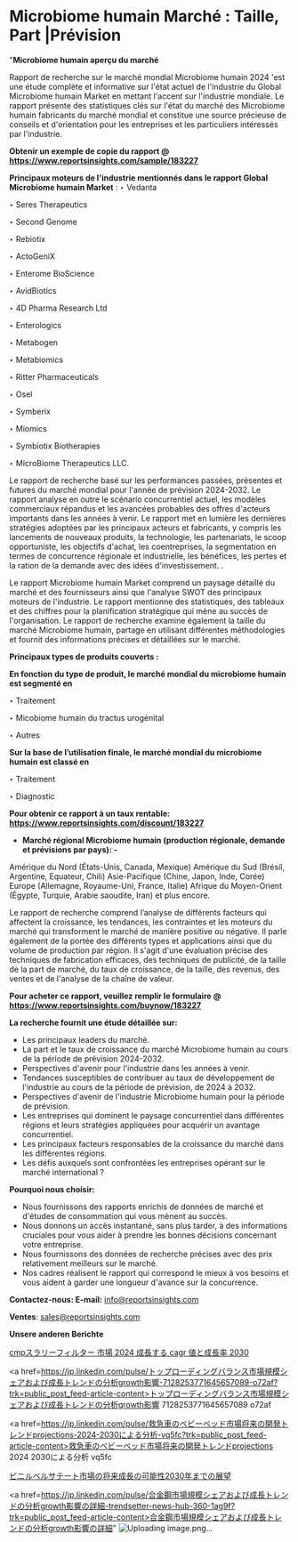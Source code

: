 # Microbiome humain Marché : Taille, Part |Prévision

"<strong>Microbiome humain aperçu du marché</strong>

Rapport de recherche sur le marché mondial Microbiome humain 2024 'est une étude complète et informative sur l'état actuel de l'industrie du Global Microbiome humain Market en mettant l'accent sur l'industrie mondiale. Le rapport présente des statistiques clés sur l'état du marché des Microbiome humain fabricants du marché mondial et constitue une source précieuse de conseils et d'orientation pour les entreprises et les particuliers intéressés par l'industrie.

<strong>Obtenir un exemple de copie du rapport @ <a href=https://www.reportsinsights.com/sample/183227>https://www.reportsinsights.com/sample/183227</a></strong>

<strong>Principaux moteurs de l'industrie mentionnés dans le rapport Global Microbiome humain Market</strong> :
‣ Vedanta

‣ Seres Therapeutics

‣ Second Genome

‣ Rebiotix

‣ ActoGeniX

‣ Enterome BioScience

‣ AvidBiotics

‣ 4D Pharma Research Ltd

‣ Enterologics

‣ Metabogen

‣ Metabiomics

‣ Ritter Pharmaceuticals

‣ Osel

‣ Symberix

‣ Miomics

‣ Symbiotix Biotherapies

‣ MicroBiome Therapeutics LLC.

Le rapport de recherche basé sur les performances passées, présentes et futures du marché mondial pour l'année de prévision 2024-2032. Le rapport analyse en outre le scénario concurrentiel actuel, les modèles commerciaux répandus et les avancées probables des offres d'acteurs importants dans les années à venir. Le rapport met en lumière les dernières stratégies adoptées par les principaux acteurs et fabricants, y compris les lancements de nouveaux produits, la technologie, les partenariats, le scoop opportuniste, les objectifs d'achat, les coentreprises, la segmentation en termes de concurrence régionale et industrielle, les bénéfices, les pertes et la ration de la demande avec des idées d'investissement. .

Le rapport Microbiome humain Market comprend un paysage détaillé du marché et des fournisseurs ainsi que l'analyse SWOT des principaux moteurs de l'industrie. Le rapport mentionne des statistiques, des tableaux et des chiffres pour la planification stratégique qui mène au succès de l'organisation. Le rapport de recherche examine également la taille du marché Microbiome humain, partage en utilisant différentes méthodologies et fournit des informations précises et détaillées sur le marché.

<strong>Principaux types de produits couverts :</strong>

<strong>En fonction du type de produit, le marché mondial du microbiome humain est segmenté en</strong>

‣ Traitement

‣ Micobiome humain du tractus urogénital

‣ Autres

<strong>Sur la base de l’utilisation finale, le marché mondial du microbiome humain est classé en</strong>

‣ Traitement

‣ Diagnostic

<strong>Pour obtenir ce rapport à un taux rentable: <a href=https://www.reportsinsights.com/discount/183227>https://www.reportsinsights.com/discount/183227</a></strong>
<ul>
  <li><strong>Marché régional Microbiome humain (production régionale, demande et prévisions par pays): -</strong></li>
</ul>
Amérique du Nord (États-Unis, Canada, Mexique)
Amérique du Sud (Brésil, Argentine, Equateur, Chili)
Asie-Pacifique (Chine, Japon, Inde, Corée)
Europe (Allemagne, Royaume-Uni, France, Italie)
Afrique du Moyen-Orient (Égypte, Turquie, Arabie saoudite, Iran) et plus encore.

Le rapport de recherche comprend l’analyse de différents facteurs qui affectent la croissance, les tendances, les contraintes et les moteurs du marché qui transforment le marché de manière positive ou négative. Il parle également de la portée des différents types et applications ainsi que du volume de production par région. Il s'agit d'une évaluation précise des techniques de fabrication efficaces, des techniques de publicité, de la taille de la part de marché, du taux de croissance, de la taille, des revenus, des ventes et de l'analyse de la chaîne de valeur.

<strong>Pour acheter ce rapport, veuillez remplir le formulaire @   <a href=https://www.reportsinsights.com/buynow/183227>https://www.reportsinsights.com/buynow/183227</a></strong>

<strong>La recherche fournit une étude détaillée sur:</strong>
<ul>
  <li>Les principaux leaders du marché.</li>
  <li>La part et le taux de croissance du marché Microbiome humain au cours de la période de prévision 2024-2032.</li>
  <li>Perspectives d'avenir pour l'industrie dans les années à venir.</li>
  <li>Tendances susceptibles de contribuer au taux de développement de l'industrie au cours de la période de prévision, de 2024 à 2032.</li>
  <li>Perspectives d'avenir de l'industrie Microbiome humain pour la période de prévision.</li>
  <li>Les entreprises qui dominent le paysage concurrentiel dans différentes régions et leurs stratégies appliquées pour acquérir un avantage concurrentiel.</li>
  <li>Les principaux facteurs responsables de la croissance du marché dans les différentes régions.</li>
  <li>Les défis auxquels sont confrontées les entreprises opérant sur le marché international ?</li>
</ul>
<strong>Pourquoi nous choisir:</strong>
<ul>
  <li>Nous fournissons des rapports enrichis de données de marché et d'études de consommation qui vous mènent au succès.</li>
  <li>Nous donnons un accès instantané, sans plus tarder, à des informations cruciales pour vous aider à prendre les bonnes décisions concernant votre entreprise.</li>
  <li>Nous fournissons des données de recherche précises avec des prix relativement meilleurs sur le marché.</li>
  <li>Nos cadres réalisent le rapport qui correspond le mieux à vos besoins et vous aident à garder une longueur d'avance sur la concurrence.</li>
</ul>
<strong>Contactez-nous:
</strong><strong>E-mail:</strong> <a href=mailto:info@reportsinsights.com>info@reportsinsights.com</a>

<strong>Ventes</strong>: <a href=mailto:sales@reportsinsights.com>sales@reportsinsights.com</a>

<strong>Unsere anderen Berichte</strong>

<a href=https://www.linkedin.com/pulse/cmpスラリーフィルター-市場-2024-成長する-cagr-値と成長率-2030-tribunal-analytics-360-1yhef/>cmpスラリーフィルター 市場 2024 成長する cagr 値と成長率 2030</a>

<a href=https://jp.linkedin.com/pulse/トップローディングバランス市場規模シェアおよび成長トレンドの分析growth影響-7128253771645657089-o72af?trk=public_post_feed-article-content>トップローディングバランス市場規模シェアおよび成長トレンドの分析growth影響 7128253771645657089 o72af</a>

<a href=https://jp.linkedin.com/pulse/救急車のベビーベッド市場将来の開発トレンドprojections-2024-2030による分析-vq5fc?trk=public_post_feed-article-content>救急車のベビーベッド市場将来の開発トレンドprojections 2024 2030による分析 vq5fc</a>

<a href=https://www.linkedin.com/pulse/ビニルベルサテート市場の将来成長の可能性2030年までの展望-community-market-research-uxhxf/>ビニルベルサテート市場の将来成長の可能性2030年までの展望</a>

<a href=https://jp.linkedin.com/pulse/合金鋼市場規模シェアおよび成長トレンドの分析growth影響の詳細-trendsetter-news-hub-360-1ag9f?trk=public_post_feed-article-content>合金鋼市場規模シェアおよび成長トレンドの分析growth影響の詳細</a>"
![Uploading image.png…]()
